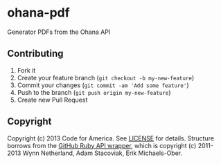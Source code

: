 ohana-pdf
=========

Generator PDFs from the Ohana API

## Contributing

1. Fork it
2. Create your feature branch (`git checkout -b my-new-feature`)
3. Commit your changes (`git commit -am 'Add some feature'`)
4. Push to the branch (`git push origin my-new-feature`)
5. Create new Pull Request

## Copyright
Copyright (c) 2013 Code for America. See [LICENSE](https://github.com/codeforamerica/ohana-api/blob/master/LICENSE.md) for details. Structure borrows from the [GitHub Ruby API wrapper](https://github.com/octokit/octokit.rb), which is copyright (c) 2011-2013 Wynn Netherland, Adam Stacoviak, Erik Michaels-Ober.